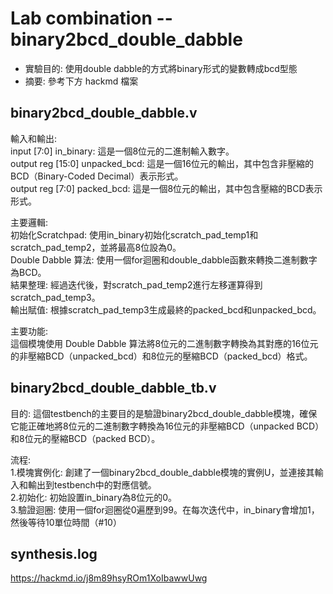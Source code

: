 # Lab combination -- binary2bcd_double_dabble
* 實驗目的: 使用double dabble的方式將binary形式的變數轉成bcd型態
* 摘要: 參考下方 hackmd 檔案

## binary2bcd_double_dabble.v
輸入和輸出:  
input [7:0] in_binary: 這是一個8位元的二進制輸入數字。  
output reg [15:0] unpacked_bcd: 這是一個16位元的輸出，其中包含非壓縮的BCD（Binary-Coded Decimal）表示形式。  
output reg [7:0] packed_bcd: 這是一個8位元的輸出，其中包含壓縮的BCD表示形式。

主要邏輯:  
初始化Scratchpad: 使用in_binary初始化scratch_pad_temp1和scratch_pad_temp2，並將最高8位設為0。  
Double Dabble 算法: 使用一個for迴圈和double_dabble函數來轉換二進制數字為BCD。  
結果整理: 經過迭代後，對scratch_pad_temp2進行左移運算得到scratch_pad_temp3。  
輸出賦值: 根據scratch_pad_temp3生成最終的packed_bcd和unpacked_bcd。

主要功能:  
這個模塊使用 Double Dabble 算法將8位元的二進制數字轉換為其對應的16位元的非壓縮BCD（unpacked_bcd）和8位元的壓縮BCD（packed_bcd）格式。

## binary2bcd_double_dabble_tb.v
目的: 這個testbench的主要目的是驗證binary2bcd_double_dabble模塊，確保它能正確地將8位元的二進制數字轉換為16位元的非壓縮BCD（unpacked BCD）和8位元的壓縮BCD（packed BCD）。

流程:  
1.模塊實例化: 創建了一個binary2bcd_double_dabble模塊的實例U，並連接其輸入和輸出到testbench中的對應信號。  
2.初始化: 初始設置in_binary為8位元的0。  
3.驗證迴圈: 使用一個for迴圈從0遍歷到99。在每次迭代中，in_binary會增加1，然後等待10單位時間（#10）

## synthesis.log
https://hackmd.io/j8m89hsyROm1XoIbawwUwg
